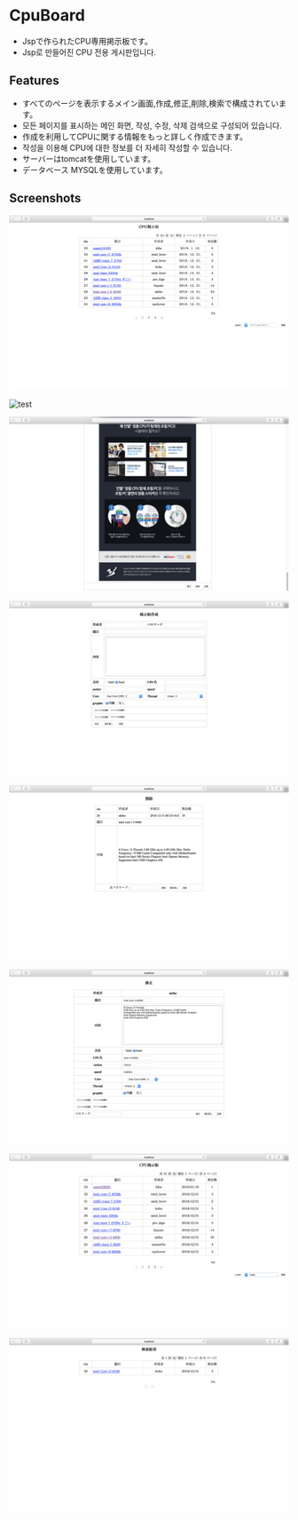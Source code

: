 # CpuBoard
* Jspで作られたCPU専用掲示板です。
* Jsp로 만들어진 CPU 전용 게시판입니다.

## Features
* すべてのページを表示するメイン画面,作成,修正,削除,検索で構成されています。
* 모든 페이지를 표시하는 메인 화면, 작성, 수정, 삭제 검색으로 구성되어 있습니다.
* 作成を利用してCPUに関する情報をもっと詳しく作成できます。
* 작성을 이용해 CPU에 대한 정보를 더 자세히 작성할 수 있습니다.
* サーバーはtomcatを使用しています。
* データベース MYSQLを使用しています。

## Screenshots

![test](https://github.com/songgisung/CpuBoard/blob/master/pic/list.png)

![test](https://github.com/songgisung/CpuBoard/blob/master/pic/datail.png)

![test](https://github.com/songgisung/CpuBoard/blob/master/pic/dateil2.png)

![test](https://github.com/songgisung/CpuBoard/blob/master/pic/insert.png)

![test](https://github.com/songgisung/CpuBoard/blob/master/pic/delete.png)

![test](https://github.com/songgisung/CpuBoard/blob/master/pic/update.png)

![test](https://github.com/songgisung/CpuBoard/blob/master/pic/search1.png)

![test](https://github.com/songgisung/CpuBoard/blob/master/pic/search2.png)
